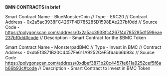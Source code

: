 
**BMN CONTRACTS in brief**



Smart Contract Name   - BlueMonsterCoin // 
Type                  - ERC20 // 
Contract Address      - 0x2a5ac3938FC4267F4D785285D1598EAe237bf0dd // 
Source Code           - https://polygonscan.com/address/0x2a5ac3938fc4267f4d785285d1598eae237bf0dd#code // 
Description           - Smart Contract for the $BMC Token



Smart Contract Name   - MonsterpadBMC // 
Type                  - Invest in BMC // 
Contract Address      - 0xdbEf3871B20C4457Fe611A9252CeF5f6ab66b93c // 
Source Code           - https://polygonscan.com/address/0xdbef3871b20c4457fe611a9252cef5f6ab66b93c#code // 
Description           - Smart Contract to invest in BMC Token


